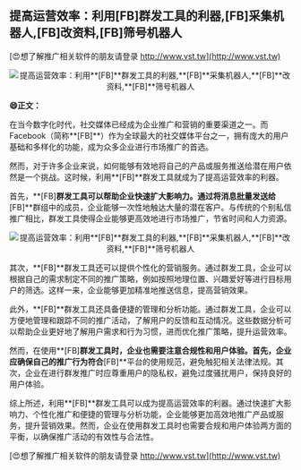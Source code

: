## **提高运营效率：利用**[FB]**群发工具的利器,**[FB]**采集机器人,**[FB]**改资料,**[FB]**筛号机器人**

[😍想了解推广相关软件的朋友请登录 http://www.vst.tw](http://www.vst.tw)

 <center><img src="https://vst.tw/MP4/tuiguang/png/7.png" alt="提高运营效率：利用**[FB]**群发工具的利器,**[FB]**采集机器人,**[FB]**改资料,**[FB]**筛号机器人"></center>

**😄正文：**

在当今数字化时代，社交媒体已经成为企业推广和营销的重要渠道之一。而Facebook（简称**[FB]**）作为全球最大的社交媒体平台之一，拥有庞大的用户基础和多样化的功能，成为众多企业进行市场推广的首选。

然而，对于许多企业来说，如何能够有效地将自己的产品或服务推送给潜在用户依然是一个挑战。这时候，利用**[FB]**群发工具就成为了提高运营效率的利器。

首先，**[FB]**群发工具可以帮助企业快速扩大影响力。通过将消息批量发送给**[FB]**群组中的成员，企业能够一次性地触达大量的潜在客户。与传统的个别私信推广相比，群发工具使得企业能够更高效地进行市场推广，节省时间和人力资源。

 <center><img src="https://vst.tw/MP4/tuiguang/png/8.png" alt="提高运营效率：利用**[FB]**群发工具的利器,**[FB]**采集机器人,**[FB]**改资料,**[FB]**筛号机器人"></center>

其次，**[FB]**群发工具还可以提供个性化的营销服务。通过群发工具，企业可以根据自己的需求制定不同的推广策略，例如按照地理位置、兴趣爱好等进行目标用户的筛选。这样一来，企业能够更加精准地推送信息，提高营销效果。

此外，**[FB]**群发工具还具备便捷的管理和分析功能。通过群发工具，企业可以方便地管理和跟踪不同的推广活动，了解用户的反馈和互动情况。这些数据分析可以帮助企业更好地了解用户需求和行为习惯，进而优化推广策略，提升运营效率。

然而，在使用**[FB]**群发工具时，企业也需要注意合规性和用户体验。首先，企业应确保自己的推广行为符合**[FB]**平台的使用规范，避免触犯相关法律法规。其次，企业在进行群发推广时应尊重用户的隐私权，避免过度骚扰用户，保持良好的用户体验。

综上所述，利用**[FB]**群发工具可以成为提高运营效率的利器。通过快速扩大影响力、个性化推广和便捷的管理与分析功能，企业能够更加高效地推广产品或服务，提升营销效果。然而，企业在使用群发工具时也需要合规和用户体验两方面的平衡，以确保推广活动的有效性与合法性。

[😍想了解推广相关软件的朋友请登录 http://www.vst.tw](http://www.vst.tw)



